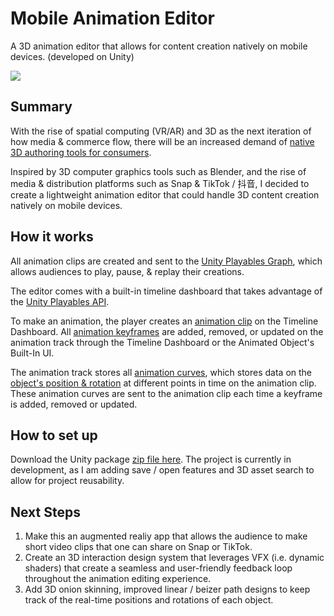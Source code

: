 # Mobile Animation Editor
A 3D animation editor that allows for content creation natively on mobile devices. (developed on Unity)

<img src="https://github.com/fncischen/Animation-Editor/blob/master/Documentation/AnimationEditorGIF.gif"></img>

## Summary ##

With the rise of spatial computing (VR/AR) and 3D as the next iteration of how media & commerce flow, there will be an increased demand of <a href="https://twitter.com/fncischen/status/1181158122636754945">native 3D authoring tools for consumers</a>. 

Inspired by 3D computer graphics tools such as Blender, and the rise of media & distribution platforms such as Snap & TikTok / 抖音, I decided to create a lightweight animation editor that could handle 3D content creation natively on mobile devices. 

## How it works ##

All animation clips are created and sent to the <a href="https://docs.unity3d.com/Manual/Playables-Graph.html">Unity Playables Graph</a>, which allows audiences to play, pause, & replay their creations.

The editor comes with a built-in timeline dashboard that takes advantage of the <a href="https://blogs.unity3d.com/2017/08/02/unity-2017-1-feature-spotlight-playable-api/">Unity Playables API</a>. 

To make an animation, the player creates an <a href="https://docs.unity3d.com/ScriptReference/AnimationClip.html">animation clip</a> on the Timeline Dashboard. All <a href="https://docs.unity3d.com/ScriptReference/Keyframe.html">animation keyframes</a> are added, removed, or updated on the animation track through the Timeline Dashboard or the Animated Object's Built-In UI. 

The animation track stores all <a href="https://docs.unity3d.com/ScriptReference/AnimationCurve.html">animation curves</a>, which stores data on the <a href="https://docs.unity3d.com/Manual/animeditor-AnimationCurves.html">object's position & rotation</a> at different points in time on the animation clip. These animation curves are sent to the animation clip each time a keyframe is added, removed or updated.  

## How to set up ##

Download the Unity package <a href="https://github.com/fncischen/Animation-Editor/archive/master.zip">zip file here</a>. The project is currently in development, as I am adding save / open features and 3D asset search to allow for project reusability. 

## Next Steps ##

1. Make this an augmented realiy app that allows the audience to make short video clips that one can share on Snap or TikTok. 
2. Create an 3D interaction design system that leverages VFX (i.e. dynamic shaders) that create a seamless and user-friendly feedback loop throughout the animation editing experience. 
3. Add 3D onion skinning, improved linear / beizer path designs to keep track of the real-time positions and rotations of each object. 




